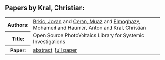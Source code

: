 <h2>Papers by Kral, Christian:</h2>
<!-- Begin papers -->
<table>
<tr><th>Authors:</th><td>
<a href="../authors/author_030.html">Brkic, Jovan</a> and 
<a href="../authors/author_039.html">Ceran, Muaz</a> and 
<a href="../authors/author_059.html">Elmoghazy, Mohamed</a> and 
<a href="../authors/author_092.html">Haumer, Anton</a> and 
<a href="../authors/author_133.html">Kral, Christian</a>
</td></tr>
<tr><th>Title:  </th><td>Open Source PhotoVoltaics Library for Systemic Investigations</td></tr>
<tr><th>Paper:  </th><td><a href="../abstracts/Modelica2019abstract1B1.pdf">abstract</a>&nbsp;&nbsp;<a href="../papers/Modelica2019paper1B1.pdf">full paper</a></td></tr>
</table>
<br>
<!-- End papers -->